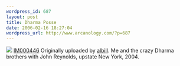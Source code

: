 ```yaml
--- 
wordpress_id: 687
layout: post
title: Dharma Posse
date: 2006-02-16 18:27:04
wordpress_url: http://www.arcanology.com/?p=687
---
```

<a title="photo sharing" href="http://www.flickr.com/photos/albill/100305176/"><img src="http://static.flickr.com/19/100305176_5f7338f7ab_m.jpg" /></a> <a href="http://www.flickr.com/photos/albill/100305176/">IM000446</a> Originally uploaded by <a href="http://www.flickr.com/people/albill/">albill</a>. Me and the crazy Dharma brothers with John Reynolds, upstate New York, 2004.